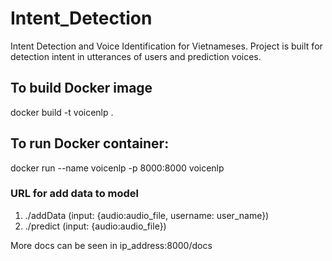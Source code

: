 # Intent_Detection
Intent Detection and Voice Identification for Vietnameses.
Project is built for detection intent in utterances of users and prediction voices.

## To build Docker image
docker build -t voicenlp .

## To run Docker container:
docker run --name voicenlp -p 8000:8000 voicenlp

### URL for add data to model 
1) ./addData (input: {audio:audio_file, username: user_name})
2) ./predict (input: {audio:audio_file})

More docs can be seen in ip_address:8000/docs
